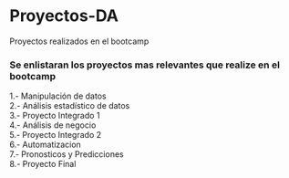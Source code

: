 # Proyectos-DA
Proyectos realizados en el bootcamp

### Se enlistaran los proyectos  mas relevantes que realize en el bootcamp

1.- Manipulación de datos </br>
2.- Análisis estadístico de datos </br>
3.- Proyecto Integrado 1 </br>
4.- Análisis de negocio </br>
5.- Proyecto Integrado 2 </br>
6.- Automatizacion </br>
7.- Pronosticos y Predicciones </br>
8.- Proyecto Final </br>

 
